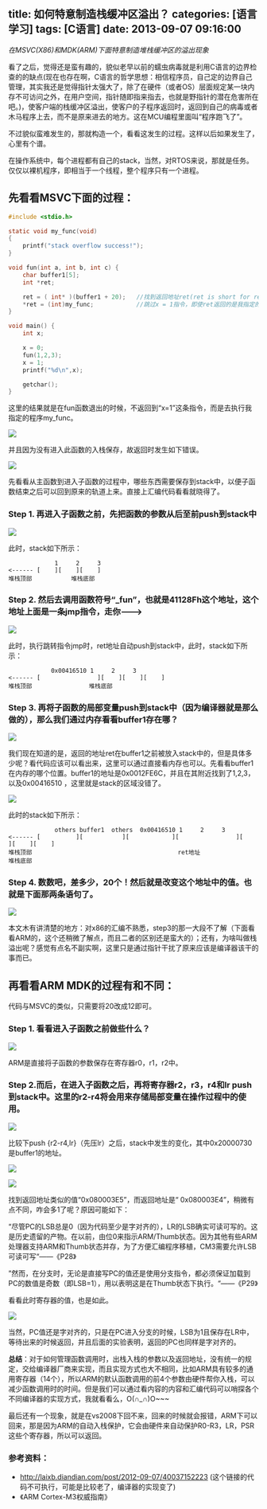 title: 如何特意制造栈缓冲区溢出？
categories: [语言学习]
tags: [C语言]
date: 2013-09-07 09:16:00
---

 *在MSVC(X86)和MDK(ARM)下面特意制造堆栈缓冲区的溢出现象*

<!-- more -->


看了之后，觉得还是蛮有趣的，貌似老早以前的蠕虫病毒就是利用C语言的边界检查的的缺点(现在也存在啊，C语言的哲学思想：相信程序员，自己定的边界自己管理，其实我还是觉得指针太强大了，除了在硬件（或者OS）层面规定某一块内存不可访问之外，在用户空间，指针随即指来指去，也就是野指针的潜在危害所在吧。)，使客户端的栈缓冲区溢出，使客户的子程序返回时，返回到自己的病毒或者木马程序上去，而不是原来进去的地方。这在MCU编程里面叫“程序跑飞了”。

不过貌似蛮难发生的，那就构造一个，看看这发生的过程。这样以后如果发生了，心里有个谱。

在操作系统中，每个进程都有自己的stack，当然，对RTOS来说，那就是任务。仅仅以裸机程序，即相当于一个线程，整个程序只有一个进程。

## 先看看MSVC下面的过程：

```c
#include <stdio.h>

static void my_func(void)
{
    printf("stack overflow success!");
}

void fun(int a, int b, int c) {
    char buffer1[5];
    int *ret;

    ret = ( int* )(buffer1 + 20);   //找到返回地址ret(ret is short for return)
    *ret = (int)my_func;            //跳过x = 1指令，即使ret返回的是我指定的地址程序
}

void main() {
    int x;

    x = 0;
    fun(1,2,3);
    x = 1;
    printf("%d\n",x);

    getchar();
}
```

这里的结果就是在fun函数退出的时候，不返回到“x=1”这条指令，而是去执行我指定的程序my_func。

![](http://img.blog.csdn.net/20130907090717765)

并且因为没有进入此函数的入栈保存，故返回时发生如下错误。

![](http://img.blog.csdn.net/20130907090725109)

先看看从主函数到进入子函数的过程中，哪些东西需要保存到stack中，以便子函数结束之后可以回到原来的轨道上来。直接上汇编代码看看就晓得了。

### Step 1. 再进入子函数之前，先把函数的参数从后至前push到stack中

![](http://img.blog.csdn.net/20130907090728562)

此时，stack如下所示：  
```
             1     2     3  
<------ [    ][    ][    ]  
堆栈顶部           堆栈底部  
```
### Step 2. 然后去调用函数符号“_fun”，也就是41128Fh这个地址，这个地址上面是一条jmp指令，走你--->

![](http://img.blog.csdn.net/20130907090837125)

此时，执行跳转指令jmp时，ret地址自动push到stack中，此时，stack如下所示：
```
            0x00416510 1     2     3
<------ [                ][    ][    ][    ]
堆栈顶部                堆栈底部
```
### Step 3. 再将子函数的局部变量push到stack中（因为编译器就是那么做的），那么我们通过内存看看buffer1存在哪？

![](http://img.blog.csdn.net/20130907090735812)

我们现在知道的是，返回的地址ret在buffer1之前被放入stack中的，但是具体多少呢？看代码应该可以看出来，这里可以通过直接看内存也可以。先看看buffer1在内存的哪个位置。buffer1的地址是0x0012FE6C，并且在其附近找到了1,2,3，以及0x00416510 ，这里就是stack的区域没错了。

![](http://img.blog.csdn.net/20130907090739187)

此时的stack如下所示：
```
             others buffer1  others  0x00416510 1     2     3
<------ [          ][           ][            ][                ][    ][    ][    ]
堆栈顶部                                         ret地址                    堆栈底部
```
### Step 4. 数数吧，差多少，20个！然后就是改变这个地址中的值。也就是下面那两条语句了。

![](http://img.blog.csdn.net/20130907090847437)

本文木有讲清楚的地方：对x86的汇编不熟悉，step3的那一大段不了解（下面看看ARM的，这个还稍微了解点，而且二者的区别还是蛮大的）；还有，为啥叫做栈溢出呢？感觉有点名不副实啊，这里只是通过指针干扰了原来应该是编译器该干的事而已。


## 再看看ARM MDK的过程有和不同：  
代码与MSVC的类似，只需要将20改成12即可。

### Step 1. 看看进入子函数之前做些什么？

![](http://img.blog.csdn.net/20130907090746640)  

ARM是直接将子函数的参数保存在寄存器r0，r1，r2中。

### Step 2.而后，在进入子函数之后，再将寄存器r2，r3，r4和lr push到stack中。这里的r2-r4将会用来存储局部变量在操作过程中的使用。

![](http://img.blog.csdn.net/20130907090854625)

比较下push {r2-r4,lr}（先压lr）之后，stack中发生的变化，其中0x20000730是buffer1的地址。

![](http://img.blog.csdn.net/20130907090756468)

![](http://img.blog.csdn.net/20130907090800578)

找到返回地址类似的值“0x080003E5”，而返回地址是“ 0x080003E4”，稍微有点不同，咋会多1了呢？原因可能如下：

“尽管PC的LSB总是0（因为代码至少是字对齐的），LR的LSB确实可读可写的。这是历史遗留的产物。在以前，由位0来指示ARM/Thumb状态。因为其他有些ARM处理器支持ARM和Thumb状态并存，为了方便汇编程序移植，CM3需要允许LSB可读可写“——《P28》

”然而，在分支时，无论是直接写PC的值还是使用分支指令，都必须保证加载到PC的数值是奇数（即LSB=1），用以表明这是在Thumb状态下执行。“——《P29》

看看此时寄存器的值，也是如此。

![](http://img.blog.csdn.net/20130907090909859)

当然，PC值还是字对齐的，只是在PC进入分支的时候，LSB为1且保存在LR中，等待出来的时候返回，并且后面的实验表明，返回的PC也同样是字对齐的。

**总结**：对于如何管理函数调用时，出栈入栈的参数以及返回地址，没有统一的规定，交给编译器厂商来实现，而且实现方式也大不相同，比如ARM具有较多的通用寄存器（14个），所以ARM的默认函数调用的前4个参数由硬件帮你入栈，可以减少函数调用时的时间。但是我们可以通过看内容的内容和汇编代码可以哨探各个不同编译器的实现方式，我就看看么，O(∩_∩)O~~~

最后还有一个现象，就是在vs2008下回不来，回来的时候就会报错，ARM下可以回来，那是因为ARM的自动入栈保护，它会由硬件来自动保护R0-R3，LR，PSR这些个寄存器，所以可以返回。

### 参考资料：
- http://laixb.diandian.com/post/2012-09-07/40037152223 (这个链接的代码不可执行，可能是比较老了，编译器的实现变了)
- 《ARM Cortex-M3权威指南》











